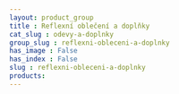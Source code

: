 ```yaml
---
layout: product_group
title : Reflexní oblečení a doplňky
cat_slug : odevy-a-doplnky
group_slug : reflexni-obleceni-a-doplnky
has_image : False
has_index : False
slug : reflexni-obleceni-a-doplnky
products:
---
```


